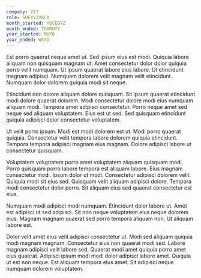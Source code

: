 ```yaml
---
company: VIJ
role: SOEYVIVRCX
month_started: YQCEBYZ
month_ended: TGAROTY
year_started: MVPQ
year_ended: WSYD
---
```


Est porro quaerat neque amet ut. Sed ipsum eius est modi. Quiquia labore aliquam non quisquam magnam ut. Amet consectetur dolor dolor quiquia porro velit numquam. Ut ipsum quaerat labore eius labore. Ut etincidunt magnam adipisci. Numquam dolorem velit magnam velit etincidunt. Numquam dolor dolorem quiquia modi sit neque.

Etincidunt non dolore aliquam dolore quisquam. Sit ipsum quaerat etincidunt modi dolore quaerat dolorem. Modi consectetur dolore modi eius numquam aliquam modi. Tempora amet adipisci consectetur. Porro neque amet sed neque sed aliquam voluptatem. Eius est ut sed. Sed quisquam etincidunt quiquia adipisci dolor consectetur voluptatem.

Ut velit porro ipsum. Modi est modi dolorem est ut. Modi porro quaerat quiquia. Consectetur velit tempora labore dolorem quiquia etincidunt. Tempora tempora adipisci magnam eius magnam. Dolore adipisci labore ut consectetur quisquam.

Voluptatem voluptatem porro amet voluptatem aliquam quisquam modi. Porro quisquam porro labore tempora est aliquam labore. Eius magnam consectetur modi. Ipsum dolor ut modi. Consectetur adipisci dolorem velit. Quiquia modi sit eius sed. Quisquam velit aliquam adipisci dolore. Tempora modi consectetur dolor porro. Sit aliquam eius sed quaerat consectetur est eius.

Numquam modi adipisci modi numquam. Etincidunt dolor labore ut. Amet est adipisci ut sed adipisci. Sit non neque voluptatem eius neque dolorem eius. Magnam magnam quaerat sed porro tempora aliquam non. Ut aliquam labore est.

Dolor velit amet eius velit adipisci consectetur ut. Modi sed aliquam quiquia modi magnam magnam. Consectetur eius non quaerat modi sed. Labore magnam adipisci velit labore sed. Quaerat modi amet quiquia porro amet eius quaerat. Adipisci ipsum modi modi dolor adipisci labore amet. Quiquia ut est non neque. Est aliquam tempora eius amet. Sit adipisci neque numquam dolorem voluptatem.
    